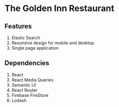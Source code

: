 # The Golden Inn Restaurant
## Features
1. Elastic Search
2. Resonsive design for mobile and desktop
3. Single page application
## Dependencies
1. React
2. React Media Queries
3. Semantic UI
4. React Router
5. Firebase FireStore
6. Lodash

